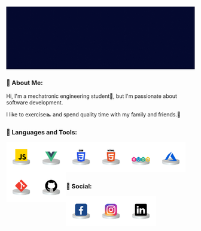 ![Título](./assets/Final.gif)

### 🚶 About Me:

Hi, I'm a mechatronic engineering student🔧, but I'm passionate about software development.

I like to exercise🏊 and spend quality time with my family and friends.🔋
### 🔨 Languages and Tools:

<a href="js" target="_blank"> <img align="left" alt="JavaScript" height ="80px"  src="./assets/javascript.png"> </a>

<a href="vue" target="_blank"> <img align="left" alt="vue" height ="80px" src="./assets/vue.png"></a>

<a href="css" target="_blank"><img align="left" alt="css" height ="80px" src="./assets/css.png"></a>

<a href="html" target="_blank"> <img src="./assets/html.png" align="left" alt="html" height='80px'/> </a>

<a href="hugo" target="_blank"> <img src="./assets/goHugo.png" align="left" alt="hugo" height='80px'/> </a>

<a href="azure" target="_blank"> <img src="./assets/azure.png" align="left" alt="azure" height='80px'/> </a>

<a href="git" target="_blank"> <img src="./assets/git.png" align="left" alt="git" height='80px'/> </a>

<a href="github" target="_blank"> <img src="./assets/github.png" align="left" alt="github" height='80px'/> </a>

<br>
<br>
<br>
<br>
<br>



### 🍍 Social:

<a href="https://www.facebook.com/Ulises.Fidel.Ornelas" target="_blank"> <img align="left" alt="fb" height ="80px"  src="./assets/facebook.png"> </a>

<a href="https://www.instagram.com/ulises_ornelasr/" target="_blank"> <img align="left" alt="ig" height ="80px"  src="./assets/instagram.png"> </a>

<a href="www.linkedin.com/in/ulises-ornelas" target="_blank"> <img align="left" alt="linkedin" height ="80px"  src="./assets/linkedin.png"> </a>
